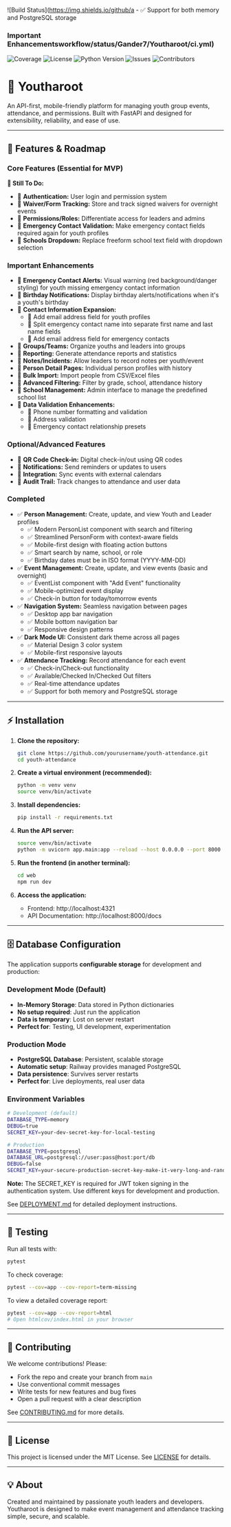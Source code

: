 ![Build Status](https://img.shields.io/github/a  - ✅ Support for both memory and PostgreSQL storage

### Important Enhancementsworkflow/status/Gander7/Youtharoot/ci.yml)
![Coverage](https://img.shields.io/codecov/c/github/Gander7/Youtharoot)
![License](https://img.shields.io/github/license/Gander7/Youtharoot)
![Python Version](https://img.shields.io/badge/python-3.12-blue)
![Issues](https://img.shields.io/github/issues/Gander7/Youtharoot)
![Contributors](https://img.shields.io/github/contributors/Gander7/Youtharoot)


# 🚀 Youtharoot

An API-first, mobile-friendly platform for managing youth group events, attendance, and permissions. Built with FastAPI and designed for extensibility, reliability, and ease of use.

---

## 🌟 Features & Roadmap

### Core Features (Essential for MVP)

**🔮 Still To Do:**
- 🔮 **Authentication:** User login and permission system
- 🔮 **Waiver/Form Tracking:** Store and track signed waivers for overnight events
- 🔮 **Permissions/Roles:** Differentiate access for leaders and admins
- 🔮 **Emergency Contact Validation:** Make emergency contact fields required again for youth profiles
- 🔮 **Schools Dropdown:** Replace freeform school text field with dropdown selection

### Important Enhancements
- 🔮 **Emergency Contact Alerts:** Visual warning (red background/danger styling) for youth missing emergency contact information
- 🔮 **Birthday Notifications:** Display birthday alerts/notifications when it's a youth's birthday
- 🔮 **Contact Information Expansion:**
  - 🔮 Add email address field for youth profiles
  - 🔮 Split emergency contact name into separate first name and last name fields
  - 🔮 Add email address field for emergency contacts
- 🔮 **Groups/Teams:** Organize youths and leaders into groups
- 🔮 **Reporting:** Generate attendance reports and statistics
- 🔮 **Notes/Incidents:** Allow leaders to record notes per youth/event
- 🔮 **Person Detail Pages:** Individual person profiles with history
- 🔮 **Bulk Import:** Import people from CSV/Excel files
- 🔮 **Advanced Filtering:** Filter by grade, school, attendance history
- 🔮 **School Management:** Admin interface to manage the predefined school list
- 🔮 **Data Validation Enhancements:** 
  - 🔮 Phone number formatting and validation
  - 🔮 Address validation
  - 🔮 Emergency contact relationship presets

### Optional/Advanced Features
- 🔮 **QR Code Check-in:** Digital check-in/out using QR codes
- 🔮 **Notifications:** Send reminders or updates to users
- 🔮 **Integration:** Sync events with external calendars
- 🔮 **Audit Trail:** Track changes to attendance and user data

### Completed
- ✅ **Person Management:** Create, update, and view Youth and Leader profiles
  - ✅ Modern PersonList component with search and filtering
  - ✅ Streamlined PersonForm with context-aware fields
  - ✅ Mobile-first design with floating action buttons
  - ✅ Smart search by name, school, or role
  - ✅ Birthday dates must be in ISO format (YYYY-MM-DD)
- ✅ **Event Management:** Create, update, and view events (basic and overnight)
  - ✅ EventList component with "Add Event" functionality
  - ✅ Mobile-optimized event display
  - ✅ Check-in button for today/tomorrow events
- ✅ **Navigation System:** Seamless navigation between pages
  - ✅ Desktop app bar navigation
  - ✅ Mobile bottom navigation bar
  - ✅ Responsive design patterns
- ✅ **Dark Mode UI:** Consistent dark theme across all pages
  - ✅ Material Design 3 color system
  - ✅ Mobile-first responsive layouts
- ✅ **Attendance Tracking:** Record attendance for each event
  - ✅ Check-in/Check-out functionality
  - ✅ Available/Checked In/Checked Out filters
  - ✅ Real-time attendance updates
  - ✅ Support for both memory and PostgreSQL storage
---

## ⚡ Installation

1. **Clone the repository:**
	```bash
	git clone https://github.com/yourusername/youth-attendance.git
	cd youth-attendance
	```
2. **Create a virtual environment (recommended):**
	```bash
	python -m venv venv
	source venv/bin/activate
	```
3. **Install dependencies:**
	```bash
	pip install -r requirements.txt
	```
4. **Run the API server:**
	```bash
	source venv/bin/activate
	python -m uvicorn app.main:app --reload --host 0.0.0.0 --port 8000
	```

5. **Run the frontend (in another terminal):**
	```bash
	cd web
	npm run dev
	```

6. **Access the application:**
	- Frontend: http://localhost:4321
	- API Documentation: http://localhost:8000/docs

---

## 🗄️ Database Configuration

The application supports **configurable storage** for development and production:

### **Development Mode (Default)**
- **In-Memory Storage**: Data stored in Python dictionaries
- **No setup required**: Just run the application
- **Data is temporary**: Lost on server restart
- **Perfect for**: Testing, UI development, experimentation

### **Production Mode**
- **PostgreSQL Database**: Persistent, scalable storage
- **Automatic setup**: Railway provides managed PostgreSQL
- **Data persistence**: Survives server restarts
- **Perfect for**: Live deployments, real user data

### **Environment Variables**
```bash
# Development (default)
DATABASE_TYPE=memory
DEBUG=true
SECRET_KEY=your-dev-secret-key-for-local-testing

# Production  
DATABASE_TYPE=postgresql
DATABASE_URL=postgresql://user:pass@host:port/db
DEBUG=false
SECRET_KEY=your-secure-production-secret-key-make-it-very-long-and-random
```

**Note:** The SECRET_KEY is required for JWT token signing in the authentication system. Use different keys for development and production.

See [DEPLOYMENT.md](DEPLOYMENT.md) for detailed deployment instructions.

---

## 🧪 Testing

Run all tests with:
```bash
pytest
```

To check coverage:
```bash
pytest --cov=app --cov-report=term-missing
```

To view a detailed coverage report:
```bash
pytest --cov=app --cov-report=html
# Open htmlcov/index.html in your browser
```

---

## 🤝 Contributing

We welcome contributions! Please:
- Fork the repo and create your branch from `main`
- Use conventional commit messages
- Write tests for new features and bug fixes
- Open a pull request with a clear description

See [CONTRIBUTING.md](CONTRIBUTING.md) for more details.

---

## 📄 License

This project is licensed under the MIT License. See [LICENSE](LICENSE) for details.

---


## 💡 About

Created and maintained by passionate youth leaders and developers. Youtharoot is designed to make event management and attendance tracking simple, secure, and scalable.
